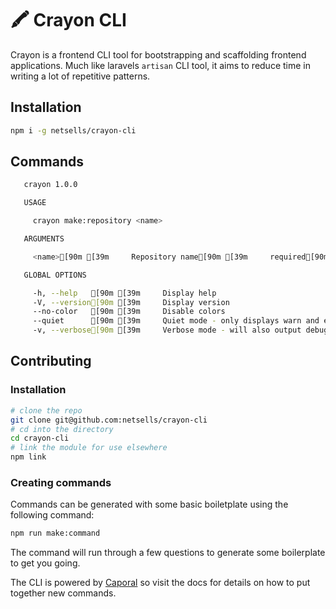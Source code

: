 # 🖍 Crayon CLI

Crayon is a frontend CLI tool for bootstrapping and scaffolding frontend applications. Much like laravels `artisan` CLI tool, it aims to reduce time in writing a lot of repetitive patterns.

## Installation

```bash
npm i -g netsells/crayon-cli
```

## Commands

```bash
   crayon 1.0.0 

   USAGE

     crayon make:repository <name>

   ARGUMENTS

     <name>[90m [39m     Repository name[90m [39m     required[90m [39m     

   GLOBAL OPTIONS

     -h, --help   [90m [39m     Display help                                      
     -V, --version[90m [39m     Display version                                   
     --no-color   [90m [39m     Disable colors                                    
     --quiet      [90m [39m     Quiet mode - only displays warn and error messages
     -v, --verbose[90m [39m     Verbose mode - will also output debug messages    

```

## Contributing

### Installation

```bash
# clone the repo
git clone git@github.com:netsells/crayon-cli
# cd into the directory
cd crayon-cli
# link the module for use elsewhere
npm link
```

### Creating commands

Commands can be generated with some basic boiletplate using the following command:

```bash
npm run make:command
```

The command will run through a few questions to generate some boilerplate to get you going.

The CLI is powered by [Caporal](https://github.com/mattallty/Caporal.js) so visit the docs for details on how to put together new commands.
